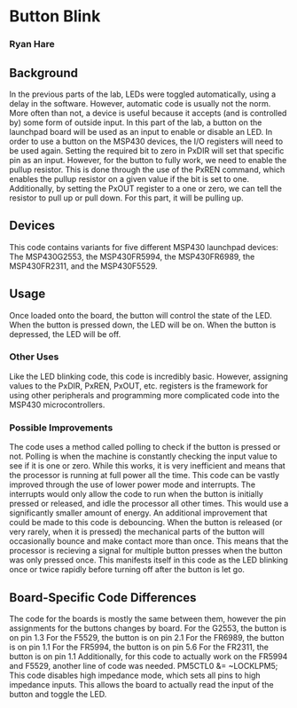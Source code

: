 # Button Blink
### Ryan Hare

## Background
In the previous parts of the lab, LEDs were toggled automatically, using a delay in the software. However, automatic code is usually not the norm. More often than not, a device is useful because it accepts (and is controlled by) some form of outside input. In this part of the lab, a button on the launchpad board will be used as an input to enable or disable an LED.
In order to use a button on the MSP430 devices, the I/O registers will need to be used again. Setting the required bit to zero in PxDIR will set that specific pin as an input. However, for the button to fully work, we need to enable the pullup resistor. This is done through the use of the PxREN command, which enables the pullup resistor on a given value if the bit is set to one. Additionally, by setting the PxOUT register to a one or zero, we can tell the resistor to pull up or pull down. For this part, it will be pulling up.
## Devices
This code contains variants for five different MSP430 launchpad devices: The MSP430G2553, the MSP430FR5994, the MSP430FR6989, the MSP430FR2311, and the MSP430F5529.
## Usage
Once loaded onto the board, the button will control the state of the LED. When the button is pressed down, the LED will be on. When the button is depressed, the LED will be off.
### Other Uses
Like the LED blinking code, this code is incredibly basic. However, assigning values to the PxDIR, PxREN, PxOUT, etc. registers is the framework for using other peripherals and programming more complicated code into the MSP430 microcontrollers.
### Possible Improvements
The code uses a method called polling to check if the button is pressed or not. Polling is when the machine is constantly checking the input value to see if it is one or zero. While this works, it is very inefficient and means that the processor is running at full power all the time. This code can be vastly improved through the use of lower power mode and interrupts. The interrupts would only allow the code to run when the button is initially pressed or released, and idle the processor all other times. This would use a significantly smaller amount of energy.
An additional improvement that could be made to this code is debouncing. When the button is released (or very rarely, when it is pressed) the mechanical parts of the button will occasionally bounce and make contact more than once. This means that the processor is recieving a signal for multiple button presses when the button was only pressed once. This manifests itself in this code as the LED blinking once or twice rapidly before turning off after the button is let go.
## Board-Specific Code Differences
The code for the boards is mostly the same between them, however the pin assignments for the buttons changes by board.
For the G2553, the button is on pin 1.3
For the F5529, the button is on pin 2.1
For the FR6989, the button is on pin 1.1
For the FR5994, the button is on pin 5.6
For the FR2311, the button is on pin 1.1
Additionally, for this code to actually work on the FR5994 and F5529, another line of code was needed.
PM5CTL0 &= ~LOCKLPM5;
This code disables high impedance mode, which sets all pins to high impedance inputs. This allows the board to actually read the input of the button and toggle the LED.